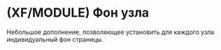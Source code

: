 # (XF/MODULE) Фон узла
Небольшое дополнение, позволяющее установить для каждого узла индивидуальный фон страницы.
